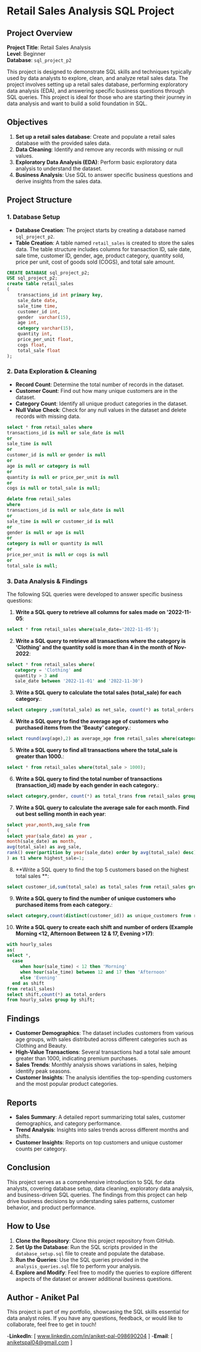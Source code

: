 # Retail Sales Analysis SQL Project

## Project Overview

**Project Title**: Retail Sales Analysis  
**Level**: Beginner  
**Database**: `sql_project_p2`

This project is designed to demonstrate SQL skills and techniques typically used by data analysts to explore, clean, and analyze retail sales data. The project involves setting up a retail sales database, performing exploratory data analysis (EDA), and answering specific business questions through SQL queries. This project is ideal for those who are starting their journey in data analysis and want to build a solid foundation in SQL.

## Objectives

1. **Set up a retail sales database**: Create and populate a retail sales database with the provided sales data.
2. **Data Cleaning**: Identify and remove any records with missing or null values.
3. **Exploratory Data Analysis (EDA)**: Perform basic exploratory data analysis to understand the dataset.
4. **Business Analysis**: Use SQL to answer specific business questions and derive insights from the sales data.

## Project Structure

### 1. Database Setup

- **Database Creation**: The project starts by creating a database named `sql_project_p2`.
- **Table Creation**: A table named `retail_sales` is created to store the sales data. The table structure includes columns for transaction ID, sale date, sale time, customer ID, gender, age, product category, quantity sold, price per unit, cost of goods sold (COGS), and total sale amount.

```sql
CREATE DATABASE sql_project_p2;
USE sql_project_p2;
create table retail_sales 
(
    transactions_id int primary key,	
    sale_date date,
    sale_time time,
    customer_id int,
    gender	varchar(15),
    age int,
    category varchar(15),	
    quantity int,
    price_per_unit float,	
    cogs float,
    total_sale float
);
```

### 2. Data Exploration & Cleaning

- **Record Count**: Determine the total number of records in the dataset.
- **Customer Count**: Find out how many unique customers are in the dataset.
- **Category Count**: Identify all unique product categories in the dataset.
- **Null Value Check**: Check for any null values in the dataset and delete records with missing data.

```sql
select * from retail_sales where 
transactions_id is null or sale_date is null
or 
sale_time is null
or
customer_id is null or gender is null
or
age is null or category is null
or
quantity is null or price_per_unit is null
or
cogs is null or total_sale is null;

delete from retail_sales 
where 
transactions_id is null or sale_date is null 
or
sale_time is null or customer_id is null
or 
gender is null or age is null
or
category is null or quantity is null
or
price_per_unit is null or cogs is null
or
total_sale is null;
```

### 3. Data Analysis & Findings

The following SQL queries were developed to answer specific business questions:

1. **Write a SQL query to retrieve all columns for sales made on '2022-11-05**:
```sql
select * from retail_sales where(sale_date='2022-11-05');
```

2. **Write a SQL query to retrieve all transactions where the category is 'Clothing' and the quantity sold is more than 4 in the month of Nov-2022**:
```sql
select * from retail_sales where(
   category = 'Clothing' and
   quantity > 3 and
   sale_date between '2022-11-01' and '2022-11-30')
```

3. **Write a SQL query to calculate the total sales (total_sale) for each category.**:
```sql
select category ,sum(total_sale) as net_sale, count(*) as total_orders from retail_sales group by category;
```

4. **Write a SQL query to find the average age of customers who purchased items from the 'Beauty' category.**:
```sql
select round(avg(age),2) as average_age from retail_sales where(category='Beauty'); 
```

5. **Write a SQL query to find all transactions where the total_sale is greater than 1000.**:
```sql
select * from retail_sales where(total_sale > 1000);
```

6. **Write a SQL query to find the total number of transactions (transaction_id) made by each gender in each category.**:
```sql
select category,gender, count(*) as total_trans from retail_sales group by category,gender order by 1;
```

7. **Write a SQL query to calculate the average sale for each month. Find out best selling month in each year**:
```sql
select year,month,avg_sale from
(
select year(sale_date) as year ,
month(sale_date) as month,
avg(total_sale) as avg_sale, 
rank() over(partition by year(sale_date) order by avg(total_sale) desc) as highest_sale from retail_sales group by 1,2  
) as t1 where highest_sale=1;
```

8. **Write a SQL query to find the top 5 customers based on the highest total sales **:
```sql
select customer_id,sum(total_sale) as total_sales from retail_sales group by 1 order by 2 desc limit 5;
```

9. **Write a SQL query to find the number of unique customers who purchased items from each category.**:
```sql
select category,count(distinct(customer_id)) as unique_customers from retail_sales group by category;
```

10. **Write a SQL query to create each shift and number of orders (Example Morning <12, Afternoon Between 12 & 17, Evening >17)**:
```sql
with hourly_sales 
as(
select *,
  case
     when hour(sale_time) < 12 then 'Morning'
     when hour(sale_time) between 12 and 17 then 'Afternoon'
     else 'Evening'
  end as shift
from retail_sales)
select shift,count(*) as total_orders
from hourly_sales group by shift;
```

## Findings

- **Customer Demographics**: The dataset includes customers from various age groups, with sales distributed across different categories such as Clothing and Beauty.
- **High-Value Transactions**: Several transactions had a total sale amount greater than 1000, indicating premium purchases.
- **Sales Trends**: Monthly analysis shows variations in sales, helping identify peak seasons.
- **Customer Insights**: The analysis identifies the top-spending customers and the most popular product categories.

## Reports

- **Sales Summary**: A detailed report summarizing total sales, customer demographics, and category performance.
- **Trend Analysis**: Insights into sales trends across different months and shifts.
- **Customer Insights**: Reports on top customers and unique customer counts per category.

## Conclusion

This project serves as a comprehensive introduction to SQL for data analysts, covering database setup, data cleaning, exploratory data analysis, and business-driven SQL queries. The findings from this project can help drive business decisions by understanding sales patterns, customer behavior, and product performance.

## How to Use

1. **Clone the Repository**: Clone this project repository from GitHub.
2. **Set Up the Database**: Run the SQL scripts provided in the `database_setup.sql` file to create and populate the database.
3. **Run the Queries**: Use the SQL queries provided in the `analysis_queries.sql` file to perform your analysis.
4. **Explore and Modify**: Feel free to modify the queries to explore different aspects of the dataset or answer additional business questions.

## Author - Aniket Pal

This project is part of my portfolio, showcasing the SQL skills essential for data analyst roles. If you have any questions, feedback, or would like to collaborate, feel free to get in touch!

-**LinkedIn**: [ www.linkedin.com/in/aniket-pal-098690204 ]
-**Email**: [ aniketspal04@gmail.com ]
